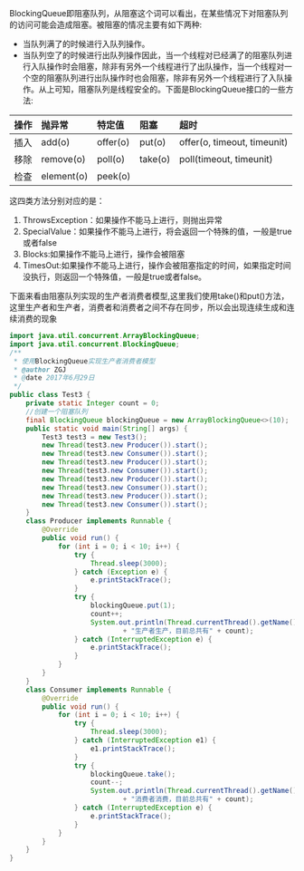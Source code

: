 BlockingQueue即阻塞队列，从阻塞这个词可以看出，在某些情况下对阻塞队列的访问可能会造成阻塞。被阻塞的情况主要有如下两种:
        
- 当队列满了的时候进行入队列操作。
- 当队列空了的时候进行出队列操作因此，当一个线程对已经满了的阻塞队列进行入队操作时会阻塞，除非有另外一个线程进行了出队操作，当一个线程对一个空的阻塞队列进行出队操作时也会阻塞，除非有另外一个线程进行了入队操作。从上可知，阻塞队列是线程安全的。下面是BlockingQueue接口的一些方法:


|操作|抛异常|特定值|阻塞|超时|
|:--   |:---     |:---     |:----|:----|
|插入| add(o)|offer(o)| put(o)|offer(o, timeout, timeunit)
|移除|remove(o)|poll(o)|take(o)| poll(timeout, timeunit)
|检查|element(o)|peek(o)
                    
这四类方法分别对应的是：
1. ThrowsException：如果操作不能马上进行，则抛出异常
2. SpecialValue：如果操作不能马上进行，将会返回一个特殊的值，一般是true或者false
3. Blocks:如果操作不能马上进行，操作会被阻塞
4. TimesOut:如果操作不能马上进行，操作会被阻塞指定的时间，如果指定时间没执行，则返回一个特殊值，一般是true或者false。

下面来看由阻塞队列实现的生产者消费者模型,这里我们使用take()和put()方法，这里生产者和生产者，消费者和消费者之间不存在同步，所以会出现连续生成和连续消费的现象
```java
import java.util.concurrent.ArrayBlockingQueue;
import java.util.concurrent.BlockingQueue;
/**
 * 使用BlockingQueue实现生产者消费者模型
 * @author ZGJ
 * @date 2017年6月29日
 */
public class Test3 {
    private static Integer count = 0;
    //创建一个阻塞队列
    final BlockingQueue blockingQueue = new ArrayBlockingQueue<>(10);
    public static void main(String[] args) {
        Test3 test3 = new Test3();
        new Thread(test3.new Producer()).start();
        new Thread(test3.new Consumer()).start();
        new Thread(test3.new Producer()).start();
        new Thread(test3.new Consumer()).start();
        new Thread(test3.new Producer()).start();
        new Thread(test3.new Consumer()).start();
        new Thread(test3.new Producer()).start();
        new Thread(test3.new Consumer()).start();
    }
    class Producer implements Runnable {
        @Override
        public void run() {
            for (int i = 0; i < 10; i++) {
                try {
                    Thread.sleep(3000);
                } catch (Exception e) {
                    e.printStackTrace();
                }
                try {
                    blockingQueue.put(1);
                    count++;
                    System.out.println(Thread.currentThread().getName()
                            + "生产者生产，目前总共有" + count);
                } catch (InterruptedException e) {
                    e.printStackTrace();
                }
            }
        }
    }
    class Consumer implements Runnable {
        @Override
        public void run() {
            for (int i = 0; i < 10; i++) {
                try {
                    Thread.sleep(3000);
                } catch (InterruptedException e1) {
                    e1.printStackTrace();
                }
                try {
                    blockingQueue.take();
                    count--;
                    System.out.println(Thread.currentThread().getName()
                            + "消费者消费，目前总共有" + count);
                } catch (InterruptedException e) {
                    e.printStackTrace();
                }
            }
        }
    }
}
```